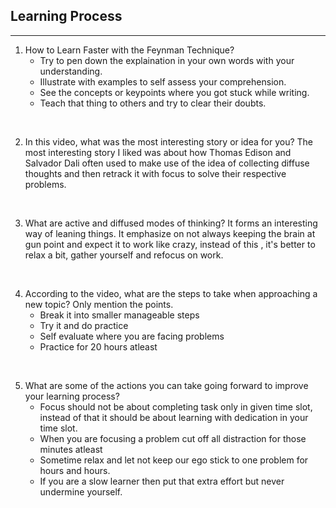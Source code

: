 ## Learning Process
<hr>

1. How to Learn Faster with the Feynman Technique?
    - Try to pen down the explaination in your own words with your understanding.
    - Illustrate with examples to self assess your comprehension.
    - See the concepts or keypoints where you got stuck while writing.
    - Teach that thing to others and try to clear their doubts.

<br>

2. In this video, what was the most interesting story or idea for you?
The most interesting story I liked was about how Thomas Edison and Salvador Dali often used to make use of the idea of collecting diffuse thoughts and then retrack it with focus to solve their respective problems.

<br>

3. What are active and diffused modes of thinking?
It forms an interesting way of leaning things. It emphasize on not always keeping the brain at gun point  and expect it to work like crazy, instead of this , it's better to relax a bit, gather yourself and refocus on work. 

<br>

4. According to the video, what are the steps to take when approaching a new topic? Only mention the points.
    - Break it into smaller manageable steps
    - Try it and do practice
    - Self evaluate where you are facing problems
    - Practice for 20 hours atleast 

<br>

5. What are some of the actions you can take going forward to improve your learning process?
    - Focus should not be about completing task only in given time slot, instead of that it should be about learning with dedication in your time slot.
    - When you are focusing a problem cut off all distraction for those minutes atleast
    - Sometime relax and let not keep our ego stick to one problem for hours and hours.
    - If you are a slow learner then put that extra effort but never undermine yourself.